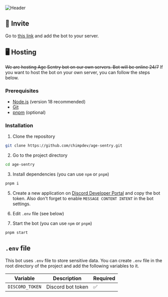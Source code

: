 ![Header](https://socialify.git.ci/chimpdev/age-sentry/image?description=1&font=Jost&issues=1&language=1&name=1&owner=1&pattern=Circuit%20Board&stargazers=1&theme=Light)

## 🔗 Invite

Go to [this link](https://discord.com/api/oauth2/authorize?client_id=1129072741350379622&permissions=1024&scope=bot%20applications.commands) and add the bot to your server.

## 🖥️ Hosting

~~We are hosting Age Sentry bot on our own servers. Bot will be online 24/7~~ If you want to host the bot on your own server, you can follow the steps below.

### Prerequisites

- [Node.js](https://nodejs.org/en) (version 18 recommended)
- [Git](https://git-scm.com)
- [pnpm](https://pnpm.io) (optional)

### Installation

1. Clone the repository
```bash
git clone https://github.com/chimpdev/age-sentry.git
```

2. Go to the project directory
```bash
cd age-sentry
```

3. Install dependencies (you can use `npm` or `pnpm`)
```bash
pnpm i
```

5. Create a new application on [Discord Developer Portal](https://discord.com/developers/applications) and copy the bot token. Also don't forget to enable `MESSAGE CONTENT INTENT` in the bot settings.

6. Edit `.env` file (see below)

7. Start the bot (you can use `npm` or `pnpm`)
```bash
pnpm start
```

## `.env` file

This bot uses `.env` file to store sensitive data. You can create `.env` file in the root directory of the project and add the following variables to it.

| Variable | Description | Required
| - | - | -
| `DISCORD_TOKEN` | Discord bot token | ✅